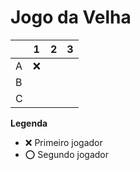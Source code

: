 # Jogo da Velha

|   | 1 | 2 | 3 |
|---|---|---|---|
| A | ❌  |   |   |
| B |   |   |   |
| C |   |   |   |

**Legenda**

- ❌ Primeiro jogador 
- ⭕ Segundo jogador